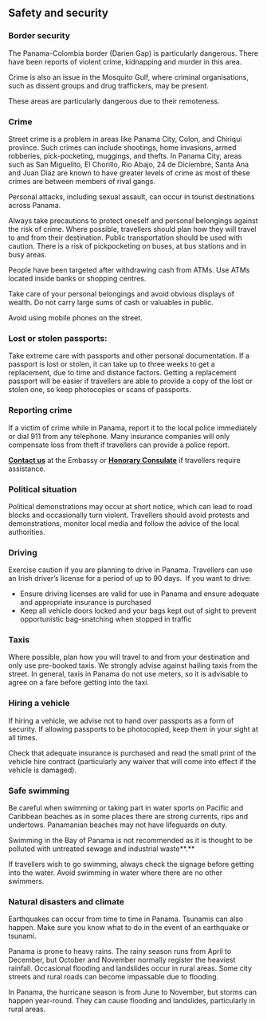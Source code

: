 ## Safety and security

### **Border security**

The Panama-Colombia border (Darien Gap) is particularly dangerous. There have been reports of violent crime, kidnapping and murder in this area.

Crime is also an issue in the Mosquito Gulf, where criminal organisations, such as dissent groups and drug traffickers, may be present.

These areas are particularly dangerous due to their remoteness.

### **Crime**

Street crime is a problem in areas like Panama City, Colon, and Chiriqui province. Such crimes can include shootings, home invasions, armed robberies, pick-pocketing, muggings, and thefts. In Panama City, areas such as San Miguelito, El Chorillo, Rio Abajo, 24 de Diciembre, Santa Ana and Juan Diaz are known to have greater levels of crime as most of these crimes are between members of rival gangs.

Personal attacks, including sexual assault, can occur in tourist destinations across Panama.

Always take precautions to protect oneself and personal belongings against the risk of crime. Where possible, travellers should plan how they will travel to and from their destination. Public transportation should be used with caution. There is a risk of pickpocketing on buses, at bus stations and in busy areas.

People have been targeted after withdrawing cash from ATMs. Use ATMs located inside banks or shopping centres.

Take care of your personal belongings and avoid obvious displays of wealth. Do not carry large sums of cash or valuables in public.

Avoid using mobile phones on the street.

### **Lost or stolen passports:**

Take extreme care with passports and other personal documentation. If a passport is lost or stolen, it can take up to three weeks to get a replacement, due to time and distance factors. Getting a replacement passport will be easier if travellers are able to provide a copy of the lost or stolen one, so keep photocopies or scans of passports.

### **Reporting crime**

If a victim of crime while in Panama, report it to the local police immediately or dial 911 from any telephone. Many insurance companies will only compensate loss from theft if travellers can provide a police report.

[**Contact us**](/en/colombia/bogota/) at the Embassy or [**Honorary Consulate**](/en/dfa/embassies/) if travellers require assistance.

### **Political situation**

Political demonstrations may occur at short notice, which can lead to road blocks and occasionally turn violent. Travellers should avoid protests and demonstrations, monitor local media and follow the advice of the local authorities.

### **Driving**

Exercise caution if you are planning to drive in Panama. Travellers can use an Irish driver’s license for a period of up to 90 days.  If you want to drive:

* Ensure driving licenses are valid for use in Panama and ensure adequate and appropriate insurance is purchased
* Keep all vehicle doors locked and your bags kept out of sight to prevent opportunistic bag-snatching when stopped in traffic

### **Taxis**

Where possible, plan how you will travel to and from your destination and only use pre-booked taxis. We strongly advise against hailing taxis from the street. In general, taxis in Panama do not use meters, so it is advisable to agree on a fare before getting into the taxi.

### **Hiring a vehicle**

If hiring a vehicle, we advise not to hand over passports as a form of security. If allowing passports to be photocopied, keep them in your sight at all times.

Check that adequate insurance is purchased and read the small print of the vehicle hire contract (particularly any waiver that will come into effect if the vehicle is damaged).

### **Safe swimming**

Be careful when swimming or taking part in water sports on Pacific and Caribbean beaches as in some places there are strong currents, rips and undertows. Panamanian beaches may not have lifeguards on duty.

Swimming in the Bay of Panama is not recommended as it is thought to be polluted with untreated sewage and industrial waste**.**

If travellers wish to go swimming, always check the signage before getting into the water. Avoid swimming in water where there are no other swimmers.

### **Natural disasters and climate**

Earthquakes can occur from time to time in Panama. Tsunamis can also happen. Make sure you know what to do in the event of an earthquake or tsunami.

Panama is prone to heavy rains. The rainy season runs from April to December, but October and November normally register the heaviest rainfall. Occasional flooding and landslides occur in rural areas. Some city streets and rural roads can become impassable due to flooding.

In Panama, the hurricane season is from June to November, but storms can happen year-round. They can cause flooding and landslides, particularly in rural areas.